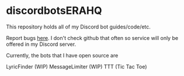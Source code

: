 # discordbotsERAHQ
This repository holds all of my Discord bot guides/code/etc.

Report bugs [here](https://forms.gle/w1muDWWjwMF8uT2w9). I don't check github that often so service will only be offered in my Discord server.

Currently, the bots that I have open source are

LyricFinder (WIP)
MessageLimiter (WIP)
TTT (Tic Tac Toe)
